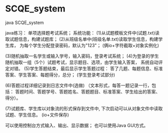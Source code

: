 # SCQE_system
java SCQE_system

java练习：
单项选择题考试系统；
系统功能：
(1)从试题模板文件中(试题.txt)读取试题信息，构建试题库；
(2)从班级名单中(班级名单.txt)读取学生信息，构建学生库，
为每个学生分配登录密码，默认为"123"；
(俩io+字符截取+对象实例化)

(3)随机抽取一名学生或输入学号，输入密码，登录考试系统；
(4)为登录的学生随机抽取一组（5个）试题考试，显示题目、选项，由学生输入答案，
系统自动评定对错。
(5)学生答题结束，最后显示学生答题过程：
答了几题、每题信息、标准答案、学生答案、每题得分，总分；
(学生登录考试部分)

(6)答题过程详细记录到日志文件中(选做)
（文本形式，每答一题记录一行，包括：
答题时间、答题学号、答题姓名、答题题目、标准答案、学生给出的答案、得分）。

(7)试题库、学生库以对象流的形式保存到文件中,
下次启动可以从对象文件中读取试题、学生信息。
(io+文件保存)

可以使用控制台方式输入、输出、显示数据；
也可以使用Java GUI方式。
